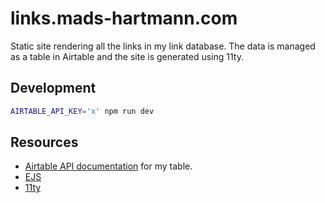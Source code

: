 # links.mads-hartmann.com

Static site rendering all the links in my link database. The data is managed as a table in Airtable and the site is generated using 11ty.

## Development

```sh
AIRTABLE_API_KEY='x' npm run dev
```

## Resources

- [Airtable API documentation](https://airtable.com/app4qb1AkwWAND48o/api/docs#curl/introduction) for my table.
- [EJS](https://ejs.co/#docs)
- [11ty](https://www.11ty.dev)
